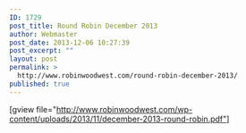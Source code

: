 ```yaml
---
ID: 1729
post_title: Round Robin December 2013
author: Webmaster
post_date: 2013-12-06 10:27:39
post_excerpt: ""
layout: post
permalink: >
  http://www.robinwoodwest.com/round-robin-december-2013/
published: true
---
```

[gview file="http://www.robinwoodwest.com/wp-content/uploads/2013/11/december-2013-round-robin.pdf"]